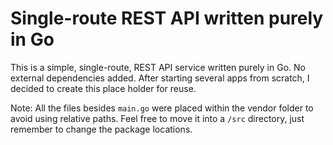 # Single-route REST API written purely in Go
This is a simple, single-route, REST API service written purely in Go. No external dependencies added. 
After starting several apps from scratch, I decided to create this place holder for reuse.

Note: All the files besides ` main.go ` were placed within the vendor folder to avoid using relative paths.
Feel free to move it into a ` /src ` directory, just remember to change the package locations.
